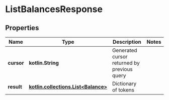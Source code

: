 
# ListBalancesResponse

## Properties
Name | Type | Description | Notes
------------ | ------------- | ------------- | -------------
**cursor** | **kotlin.String** | Generated cursor returned by previous query | 
**result** | [**kotlin.collections.List&lt;Balance&gt;**](Balance.md) | Dictionary of tokens | 



